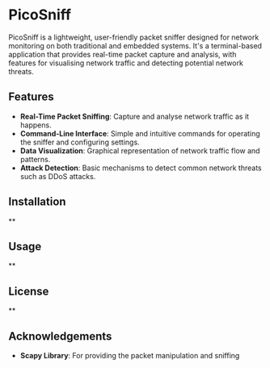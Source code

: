 # PicoSniff

PicoSniff is a lightweight, user-friendly packet sniffer designed for 
network monitoring on both traditional and embedded systems. 
It's a terminal-based application that provides real-time 
packet capture and analysis, with features for visualising 
network traffic and detecting potential network threats.

## Features

- **Real-Time Packet Sniffing**: Capture and analyse network traffic as it happens.
- **Command-Line Interface**: Simple and intuitive commands for operating the sniffer and configuring settings.
- **Data Visualization**: Graphical representation of network traffic flow and patterns.
- **Attack Detection**: Basic mechanisms to detect common network threats such as DDoS attacks.

## Installation

**

## Usage

**

## License

**

## Acknowledgements

- **Scapy Library**: For providing the packet manipulation and sniffing
